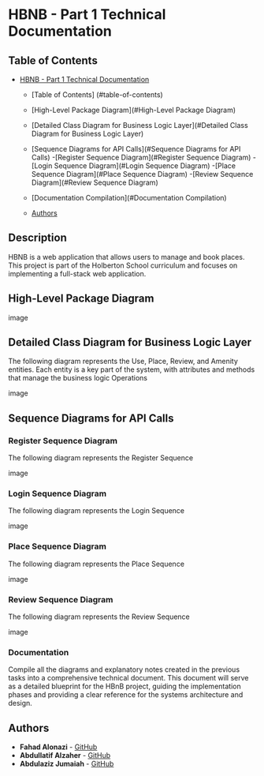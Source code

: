 # HBNB - Part 1 Technical Documentation

## Table of Contents
- [HBNB - Part 1 Technical Documentation](#hbnb---part-1)
  - [Table of Contents] (#table-of-contents)
  - [High-Level Package Diagram](#High-Level Package Diagram)
  - [Detailed Class Diagram for Business Logic Layer](#Detailed Class Diagram for Business Logic Layer)
  - [Sequence Diagrams for API Calls](#Sequence Diagrams for API Calls)
	-[Register Sequence Diagram](#Register Sequence Diagram)
	-[Login Sequence Diagram](#Login Sequence Diagram)
	-[Place Sequence Diagram](#Place Sequence Diagram)
	-[Review Sequence Diagram](#Review Sequence Diagram)

  - [Documentation Compilation](#Documentation Compilation)
  - [Authors](#authors)

## Description
HBNB is a web application that allows users to manage and book places. This project is part of the Holberton School curriculum and focuses on implementing a full-stack web application.

## High-Level Package Diagram

image

## Detailed Class Diagram for Business Logic Layer
The following diagram represents the Use, Place, Review, and Amenity entities. Each entity is a key part of the system, with attributes and methods that manage the business logic Operations

image


## Sequence Diagrams for API Calls

### Register Sequence Diagram

The following diagram represents the Register Sequence

image

### Login Sequence Diagram

The following diagram represents the Login Sequence

image

### Place Sequence Diagram

The following diagram represents the Place Sequence

image

### Review Sequence Diagram

The following diagram represents the Review Sequence

image

### Documentation
Compile all the diagrams and explanatory notes created in the previous tasks into a comprehensive technical document. This document will serve as a detailed blueprint for the HBnB project, guiding the implementation phases and providing a clear reference for the systems architecture and design.


## Authors
- **Fahad Alonazi** - [GitHub](https://github.com/Froot1)
- **Abdullatif Alzaher** - [GitHub](https://github.com/)
- **Abdulaziz Jumaiah** - [GitHub](https://github.com/)

